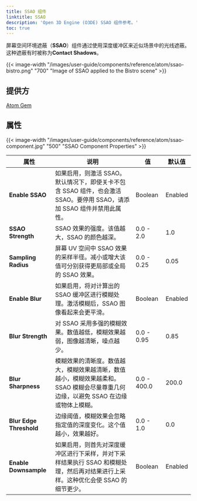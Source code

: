 ```yaml
---
title: SSAO 组件
linktitle: SSAO
description: 'Open 3D Engine (O3DE) SSAO 组件参考。'
toc: true
---
```


屏幕空间环境遮蔽（**SSAO**）组件通过使用深度缓冲区来近似场景中的光线遮蔽。这种遮蔽有时被称为**Contact Shadows**。

{{< image-width "/images/user-guide/components/reference/atom/ssao-bistro.png" "700" "Image of SSAO applied to the Bistro scene" >}}


## 提供方

[Atom Gem](/docs/user-guide/gems/reference/rendering/atom/atom/)


## 属性

{{< image-width "/images/user-guide/components/reference/atom/ssao-component.jpg" "500" "SSAO Component Properties" >}}

| 属性 | 说明 | 值 | 默认值 |
|-|-|-|-|
| **Enable SSAO** | 如果启用，则激活 SSAO。默认情况下，即使关卡不包含 SSAO 组件，也会激活 SSAO。要停用 SSAO，请添加 SSAO 组件并禁用此属性。 | Boolean | Enabled |
| **SSAO Strength** | SSAO 效果的强度。该值越大，SSAO 的颜色越深。| 0.0 - 2.0 | 1.0 |
| **Sampling Radius** | 屏幕 UV 空间中 SSAO 效果的采样半径。减小或增大该值可分别获得更局部或全局的 SSAO 效果。 | 0.0 - 0.25 | 0.05 |
| **Enable Blur** | 如果启用，将对计算出的 SSAO 缓冲区进行模糊处理。激活模糊后，SSAO 图像看起来会更平滑。 | Boolean | Enabled |
| **Blur Strength** | 对 SSAO 采用多强的模糊效果。数值越低，模糊效果越弱，图像越清晰，噪点越少。| 0.0 - 0.95 | 0.85 |
| **Blur Sharpness** |  模糊效果的清晰度。数值越大，模糊效果越清晰，数值越小，模糊效果越柔和。SSAO 模糊会尽量尊重几何边缘，以避免 SSAO 在边缘或物体上模糊。 | 0.0 - 400.0 | 200.0 |
| **Blur Edge Threshold** | 边缘阈值，模糊效果会忽略指定值的深度变化。这个值越小，效果越好。 | 0.0 - 1.0 | 0.0 |
| **Enable Downsample** | 如果启用，则首先对深度缓冲区进行下采样，并对下采样结果执行 SSAO 和模糊处理，然后再对结果进行上采样。这种优化会使 SSAO 的细节更少。 | Boolean | Enabled |
